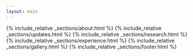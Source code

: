 ```yaml
---
layout: main
---
```


{% include_relative _sections/about.html %}
{% include_relative _sections/updates.html %}
{% include_relative _sections/research.html %}
{% include_relative _sections/experience.html %}
{% include_relative _sections/gallery.html %}
{% include_relative _sections/footer.html %}
